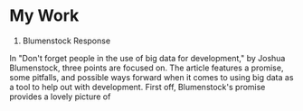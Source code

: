 # My Work

1. Blumenstock Response

  In "Don't forget people in the use of big data for development," by Joshua Blumenstock, three points are focused on. The article features a promise, some pitfalls, and possible ways forward when it comes to using big data as a tool to help out with development. First off, Blumenstock's promise provides a lovely picture of 
